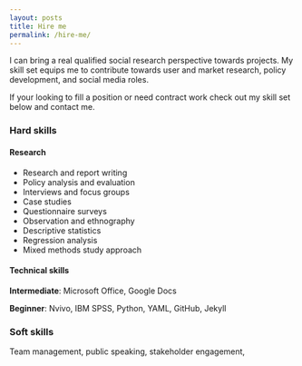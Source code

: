 ```yaml
---
layout: posts
title: Hire me
permalink: /hire-me/
---
```


I can bring a real qualified social research perspective towards projects. My skill set equips me to contribute towards user and market research, policy development, and social media roles.

If your looking to fill a position or need contract work check out my skill set below and contact me.


### Hard skills
#### Research
* Research and report writing
* Policy analysis and evaluation
* Interviews and focus groups
* Case studies
* Questionnaire surveys
* Observation and ethnography
* Descriptive statistics
* Regression analysis
* Mixed methods study approach

#### Technical skills
**Intermediate**: Microsoft Office, Google Docs

**Beginner**: Nvivo, IBM SPSS, Python, YAML, GitHub, Jekyll 

### Soft skills
Team management, public speaking, stakeholder engagement, 
